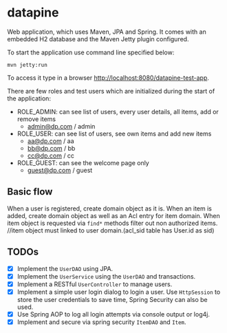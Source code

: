 # datapine

Web application, which uses Maven, JPA and Spring. It comes with an embedded H2 database and the Maven Jetty plugin configured.

To start the application use command line specified below:
```
mvn jetty:run
```

To access it type in a browser [http://localhost:8080/datapine-test-app](http://localhost:8080/datapine-test-app).

There are few roles and test users which are initialized during the start of the application:
- ROLE_ADMIN: can see list of users, every user details, all items, add or remove items
  * admin@dp.com / admin
- ROLE_USER: can see list of users, see own items and add new items
  * aa@dp.com / aa
  * bb@dp.com / bb
  * cc@dp.com / cc
- ROLE_GUEST: can see the welcome page only
  * guest@dp.com / guest

## Basic flow

When a user is registered, create domain object as it is.
When an item is added, create domain object as well as an Acl entry for item domain. 
When item object is requested via `find*` methods filter out non authorized items.
//item object must linked to user domain.(acl_sid table has  User.id as sid)

## TODOs
- [x] Implement the `UserDAO` using JPA.
- [x] Implement the `UserService` using the `UserDAO` and transactions.
- [x] Implement a RESTful `UserController` to manage users.
- [x] Implement a simple user login dialog to login a user. Use `HttpSession` to store the user credentials to save time, Spring Security can also be used.
- [x] Use Spring AOP to log all login attempts via console output or log4j.
- [x] Implement and secure via spring security `ItemDAO` and `Item`.
